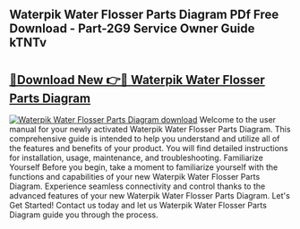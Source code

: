 ## Waterpik Water Flosser Parts Diagram PDf Free Download - Part-2G9 Service Owner Guide kTNTv

# <h2><a href="http://dficmx.blite.top/?on=Waterpik+Water+Flosser+Parts+Diagram">🔗Download New 👉🔴 Waterpik Water Flosser Parts Diagram</a></h2>

[![Waterpik Water Flosser Parts Diagram download](https://i.imgur.com/lujVjoI.png)](http://dficmx.blite.top/?on=Waterpik+Water+Flosser+Parts+Diagram)
Welcome to the user manual for your newly activated Waterpik Water Flosser Parts Diagram. This comprehensive guide is intended to help you understand and utilize all of the features and benefits of your product. You will find detailed instructions for installation, usage, maintenance, and troubleshooting. Familiarize Yourself Before you begin, take a moment to familiarize yourself with the functions and capabilities of your new Waterpik Water Flosser Parts Diagram. Experience seamless connectivity and control thanks to the advanced features of your new Waterpik Water Flosser Parts Diagram. Let's Get Started! Contact us today and let us Waterpik Water Flosser Parts Diagram guide you through the process.
